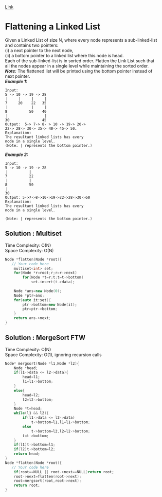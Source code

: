 [Link](https://practice.geeksforgeeks.org/problems/flattening-a-linked-list/1)
# Flattening a Linked List 
Given a Linked List of size N, where every node represents a sub-linked-list and contains two pointers:<br>
(i) a next pointer to the next node,<br>
(ii) a bottom pointer to a linked list where this node is head.<br>
Each of the sub-linked-list is in sorted order.
Flatten the Link List such that all the nodes appear in a single level while maintaining the sorted order.<br> 
***Note:*** The flattened list will be printed using the bottom pointer instead of next pointer.<br>
***Example 1:***<br>
```
Input:
5 -> 10 -> 19 -> 28
|     |     |     | 
7     20    22   35
|           |     | 
8          50    40
|                 | 
30               45
Output:  5-> 7-> 8- > 10 -> 19-> 20->
22-> 28-> 30-> 35-> 40-> 45-> 50.
Explanation:
The resultant linked lists has every 
node in a single level.
(Note: | represents the bottom pointer.)
```
***Example 2:***<br>
```
Input:
5 -> 10 -> 19 -> 28
|          |                
7          22   
|          |                 
8          50 
|                           
30              
Output: 5->7->8->10->19->22->28->30->50
Explanation:
The resultant linked lists has every
node in a single level.

(Note: | represents the bottom pointer.)
```
## Solution : Multiset
Time Complexity: O(N)<br>
Space Complexity: O(N)
```cpp
Node *flatten(Node *root){
   // Your code here
    multiset<int> set;
    for(Node *r=root;r;r=r->next)
        for(Node *t=r;t;t=t->bottom)
            set.insert(t->data);
    
    Node *ans=new Node(0);
    Node *ptr=ans;
    for(auto it:set){
        ptr->bottom=new Node(it);
        ptr=ptr->bottom;
    }
    return ans->next;
}
```

## Solution : MergeSort FTW 
Time Complexity: O(N)<br>
Space Complexity: O(1), ignoring recursion calls 
```cpp
Node* mergsort(Node *l1,Node *l2){
    Node *head;
    if(l1->data <= l2->data){
        head=l1;
        l1=l1->bottom;
    }
    else{
        head=l2;
        l2=l2->bottom;
    }
    Node *t=head;
    while(l1 && l2){
        if(l1->data <= l2->data)
            t->bottom=l1,l1=l1->bottom;
        else
            t->bottom=l2,l2=l2->bottom;
        t=t->bottom;
    }
    if(l1)t->bottom=l1;
    if(l2)t->bottom=l2;
    return head;
}
Node *flatten(Node *root){
   // Your code here
    if(root==NULL || root->next==NULL)return root;
    root->next=flatten(root->next);
    root=mergsort(root,root->next);
    return root;
}
```